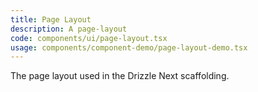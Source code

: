 ```yaml
---
title: Page Layout
description: A page-layout
code: components/ui/page-layout.tsx
usage: components/component-demo/page-layout-demo.tsx
---
```


The page layout used in the Drizzle Next scaffolding.
